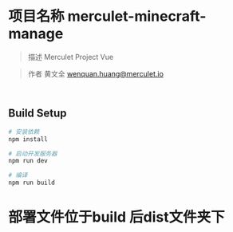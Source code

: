 # 项目名称 merculet-minecraft-manage

> 描述 Merculet Project Vue

> 作者 黄文全 <wenquan.huang@merculet.io>

```


```


## Build Setup

``` bash
# 安装依赖
npm install

# 启动开发服务器
npm run dev

# 编译
npm run build

```

# 部署文件位于build 后dist文件夹下

